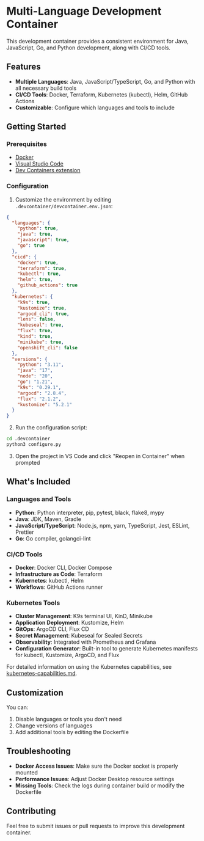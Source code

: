 # Multi-Language Development Container

This development container provides a consistent environment for Java, JavaScript, Go, and Python development, along with CI/CD tools.

## Features

- **Multiple Languages**: Java, JavaScript/TypeScript, Go, and Python with all necessary build tools
- **CI/CD Tools**: Docker, Terraform, Kubernetes (kubectl), Helm, GitHub Actions
- **Customizable**: Configure which languages and tools to include

## Getting Started

### Prerequisites

- [Docker](https://www.docker.com/products/docker-desktop)
- [Visual Studio Code](https://code.visualstudio.com/)
- [Dev Containers extension](https://marketplace.visualstudio.com/items?itemName=ms-vscode-remote.remote-containers)

### Configuration

1. Customize the environment by editing `.devcontainer/devcontainer.env.json`:

```json
{
  "languages": {
    "python": true,
    "java": true,
    "javascript": true,
    "go": true
  },
  "cicd": {
    "docker": true,
    "terraform": true,
    "kubectl": true,
    "helm": true,
    "github_actions": true
  },
  "kubernetes": {
    "k9s": true,
    "kustomize": true,
    "argocd_cli": true,
    "lens": false,
    "kubeseal": true,
    "flux": true,
    "kind": true,
    "minikube": true,
    "openshift_cli": false
  },
  "versions": {
    "python": "3.11",
    "java": "17",
    "node": "20",
    "go": "1.21",
    "k9s": "0.29.1",
    "argocd": "2.8.4", 
    "flux": "2.1.2",
    "kustomize": "5.2.1"
  }
}
```

2. Run the configuration script:

```bash
cd .devcontainer
python3 configure.py
```

3. Open the project in VS Code and click "Reopen in Container" when prompted

## What's Included

### Languages and Tools

- **Python**: Python interpreter, pip, pytest, black, flake8, mypy
- **Java**: JDK, Maven, Gradle
- **JavaScript/TypeScript**: Node.js, npm, yarn, TypeScript, Jest, ESLint, Prettier
- **Go**: Go compiler, golangci-lint

### CI/CD Tools

- **Docker**: Docker CLI, Docker Compose
- **Infrastructure as Code**: Terraform
- **Kubernetes**: kubectl, Helm
- **Workflows**: GitHub Actions runner

### Kubernetes Tools

- **Cluster Management**: K9s terminal UI, KinD, Minikube
- **Application Deployment**: Kustomize, Helm
- **GitOps**: ArgoCD CLI, Flux CD
- **Secret Management**: Kubeseal for Sealed Secrets
- **Observability**: Integrated with Prometheus and Grafana
- **Configuration Generator**: Built-in tool to generate Kubernetes manifests for kubectl, Kustomize, ArgoCD, and Flux

For detailed information on using the Kubernetes capabilities, see [kubernetes-capabilities.md](kubernetes-capabilities.md).

## Customization

You can:

1. Disable languages or tools you don't need
2. Change versions of languages
3. Add additional tools by editing the Dockerfile

## Troubleshooting

- **Docker Access Issues**: Make sure the Docker socket is properly mounted
- **Performance Issues**: Adjust Docker Desktop resource settings
- **Missing Tools**: Check the logs during container build or modify the Dockerfile

## Contributing

Feel free to submit issues or pull requests to improve this development container.
